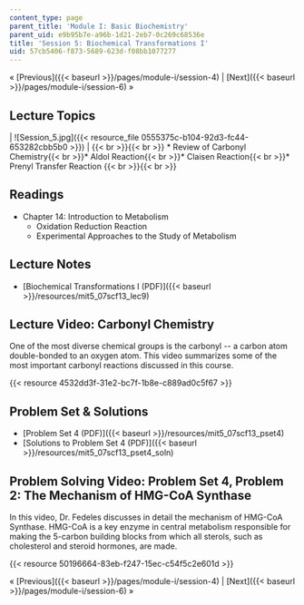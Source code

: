 ```yaml
---
content_type: page
parent_title: 'Module I: Basic Biochemistry'
parent_uid: e9b95b7e-a96b-1d21-2eb7-0c269c68536e
title: 'Session 5: Biochemical Transformations I'
uid: 57cb5406-f873-5689-623d-f08bb1077277
---
```


« [Previous]({{< baseurl >}}/pages/module-i/session-4) | [Next]({{< baseurl >}}/pages/module-i/session-6) »

Lecture Topics
--------------

| ![Session_5.jpg]({{< resource_file 0555375c-b104-92d3-fc44-653282cbb5b0 >}}) |  {{< br >}}{{< br >}} *   Review of Carbonyl Chemistry{{< br >}}*   Aldol Reaction{{< br >}}*   Claisen Reaction{{< br >}}*   Prenyl Transfer Reaction {{< br >}}{{< br >}}  

Readings
--------

*   Chapter 14: Introduction to Metabolism
    *   Oxidation Reduction Reaction
    *   Experimental Approaches to the Study of Metabolism

Lecture Notes
-------------

*   [Biochemical Transformations I (PDF)]({{< baseurl >}}/resources/mit5_07scf13_lec9)

Lecture Video: Carbonyl Chemistry
---------------------------------

One of the most diverse chemical groups is the carbonyl -- a carbon atom double-bonded to an oxygen atom. This video summarizes some of the most important carbonyl reactions discussed in this course.

{{< resource 4532dd3f-31e2-bc7f-1b8e-c889ad0c5f67 >}}

Problem Set & Solutions
-----------------------

*   [Problem Set 4 (PDF)]({{< baseurl >}}/resources/mit5_07scf13_pset4)
*   [Solutions to Problem Set 4 (PDF)]({{< baseurl >}}/resources/mit5_07scf13_pset4_soln)

Problem Solving Video: Problem Set 4, Problem 2: The Mechanism of HMG-CoA Synthase
----------------------------------------------------------------------------------

In this video, Dr. Fedeles discusses in detail the mechanism of HMG-CoA Synthase. HMG-CoA is a key enzyme in central metabolism responsible for making the 5-carbon building blocks from which all sterols, such as cholesterol and steroid hormones, are made.

{{< resource 50196664-83eb-f247-15ec-c54f5c2e601d >}}

« [Previous]({{< baseurl >}}/pages/module-i/session-4) | [Next]({{< baseurl >}}/pages/module-i/session-6) »